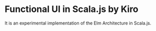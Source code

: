 # Functional UI in Scala.js by Kiro

It is  an experimental implementation of the Elm Architecture in Scala.js.

